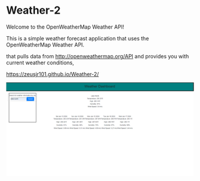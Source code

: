 # Weather-2
Welcome to the OpenWeatherMap Weather API!

This is a simple weather forecast application that uses the OpenWeatherMap Weather API.

that pulls data from http://openweathermap.org/API and provides you with current weather conditions, 


https://zeusjr101.github.io/Weather-2/

![Alt text](image.png)